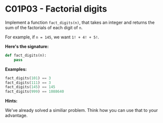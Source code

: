 # C01P03 - Factorial digits

Implement a function `fact_digits(n)`, that takes an integer and returns the sum of the factorials of each digit of `n`.

For example, if `n = 145`, we want `1! + 4! + 5!`.

**Here's the signature:**

```python
def fact_digits(n):
    pass
```

**Examples:**

```python
fact_digits(101) == 3
fact_digits(111) == 3
fact_digits(145) == 145
fact_digits(999) == 1088640
```

**Hints:**

We've already solved a similiar problem. Think how you can use that to your advantage.
